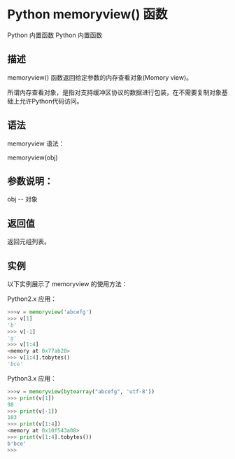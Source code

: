 # Python memoryview() 函数
Python 内置函数 Python 内置函数

## 描述
memoryview() 函数返回给定参数的内存查看对象(Momory view)。

所谓内存查看对象，是指对支持缓冲区协议的数据进行包装，在不需要复制对象基础上允许Python代码访问。

## 语法
memoryview 语法：

memoryview(obj)

## 参数说明：

obj -- 对象

## 返回值
返回元组列表。

## 实例
以下实例展示了 memoryview 的使用方法：

Python2.x 应用：
```py
>>>v = memoryview('abcefg')
>>> v[1]
'b'
>>> v[-1]
'g'
>>> v[1:4]
<memory at 0x77ab28>
>>> v[1:4].tobytes()
'bce'
```
Python3.x 应用：
```py
>>>v = memoryview(bytearray("abcefg", 'utf-8'))
>>> print(v[1])
98
>>> print(v[-1])
103
>>> print(v[1:4])
<memory at 0x10f543a08>
>>> print(v[1:4].tobytes())
b'bce'
>>>
```